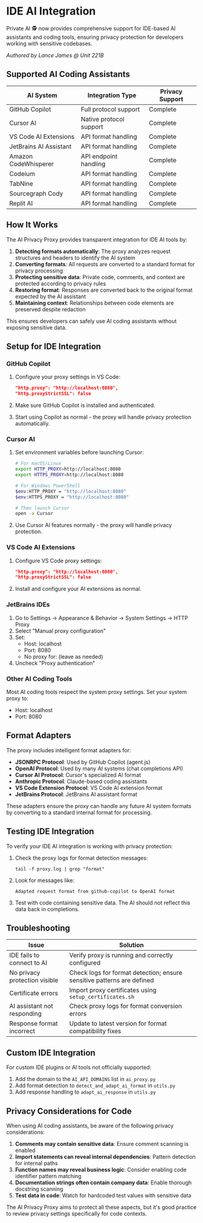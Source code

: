 # IDE AI Integration

Private AI 🕵️ now provides comprehensive support for IDE-based AI assistants and coding tools, ensuring privacy protection for developers working with sensitive codebases.

*Authored by Lance James @ Unit 221B*

## Supported AI Coding Assistants

| AI System | Integration Type | Privacy Support |
|-----------|------------------|----------------|
| GitHub Copilot | Full protocol support | Complete |
| Cursor AI | Native protocol support | Complete |
| VS Code AI Extensions | API format handling | Complete |
| JetBrains AI Assistant | API format handling | Complete |
| Amazon CodeWhisperer | API endpoint handling | Complete |
| Codeium | API format handling | Complete |
| TabNine | API format handling | Complete |
| Sourcegraph Cody | API format handling | Complete |
| Replit AI | API format handling | Complete |

## How It Works

The AI Privacy Proxy provides transparent integration for IDE AI tools by:

1. **Detecting formats automatically**: The proxy analyzes request structures and headers to identify the AI system
2. **Converting formats**: All requests are converted to a standard format for privacy processing
3. **Protecting sensitive data**: Private code, comments, and context are protected according to privacy rules
4. **Restoring format**: Responses are converted back to the original format expected by the AI assistant
5. **Maintaining context**: Relationships between code elements are preserved despite redaction

This ensures developers can safely use AI coding assistants without exposing sensitive data.

## Setup for IDE Integration

### GitHub Copilot

1. Configure your proxy settings in VS Code:
   ```json
   "http.proxy": "http://localhost:8080",
   "http.proxyStrictSSL": false
   ```

2. Make sure GitHub Copilot is installed and authenticated.

3. Start using Copilot as normal - the proxy will handle privacy protection automatically.

### Cursor AI

1. Set environment variables before launching Cursor:
   ```bash
   # For macOS/Linux
   export HTTP_PROXY=http://localhost:8080
   export HTTPS_PROXY=http://localhost:8080
   
   # For Windows PowerShell
   $env:HTTP_PROXY = "http://localhost:8080"
   $env:HTTPS_PROXY = "http://localhost:8080"
   
   # Then launch Cursor
   open -a Cursor
   ```

2. Use Cursor AI features normally - the proxy will handle privacy protection.

### VS Code AI Extensions

1. Configure VS Code proxy settings:
   ```json
   "http.proxy": "http://localhost:8080",
   "http.proxyStrictSSL": false
   ```

2. Install and configure your AI extensions as normal.

### JetBrains IDEs

1. Go to Settings → Appearance & Behavior → System Settings → HTTP Proxy
2. Select "Manual proxy configuration"
3. Set:
   - Host: localhost
   - Port: 8080
   - No proxy for: (leave as needed)
4. Uncheck "Proxy authentication"

### Other AI Coding Tools

Most AI coding tools respect the system proxy settings. Set your system proxy to:
- Host: localhost
- Port: 8080

## Format Adapters

The proxy includes intelligent format adapters for:

- **JSONRPC Protocol**: Used by GitHub Copilot (agent.js)
- **OpenAI Protocol**: Used by many AI systems (chat completions API)
- **Cursor AI Protocol**: Cursor's specialized AI format
- **Anthropic Protocol**: Claude-based coding assistants
- **VS Code Extension Protocol**: VS Code AI extension format
- **JetBrains Protocol**: JetBrains AI assistant format

These adapters ensure the proxy can handle any future AI system formats by converting to a standard internal format for processing.

## Testing IDE Integration

To verify your IDE AI integration is working with privacy protection:

1. Check the proxy logs for format detection messages:
   ```
   tail -f proxy.log | grep "format"
   ```

2. Look for messages like:
   ```
   Adapted request format from github-copilot to OpenAI format
   ```

3. Test with code containing sensitive data. The AI should not reflect this data back in completions.

## Troubleshooting

| Issue | Solution |
|-------|----------|
| IDE fails to connect to AI | Verify proxy is running and correctly configured |
| No privacy protection visible | Check logs for format detection; ensure sensitive patterns are defined |
| Certificate errors | Import proxy certificates using `setup_certificates.sh` |
| AI assistant not responding | Check proxy logs for format conversion errors |
| Response format incorrect | Update to latest version for format compatibility fixes |

## Custom IDE Integration

For custom IDE plugins or AI tools not officially supported:

1. Add the domain to the `AI_API_DOMAINS` list in `ai_proxy.py`
2. Add format detection to `detect_and_adapt_ai_format` in `utils.py`
3. Add response handling to `adapt_ai_response` in `utils.py`

## Privacy Considerations for Code

When using AI coding assistants, be aware of the following privacy considerations:

1. **Comments may contain sensitive data**: Ensure comment scanning is enabled
2. **Import statements can reveal internal dependencies**: Pattern detection for internal paths
3. **Function names may reveal business logic**: Consider enabling code identifier pattern matching
4. **Documentation strings often contain company data**: Enable thorough docstring scanning
5. **Test data in code**: Watch for hardcoded test values with sensitive data

The AI Privacy Proxy aims to protect all these aspects, but it's good practice to review privacy settings specifically for code contexts. 